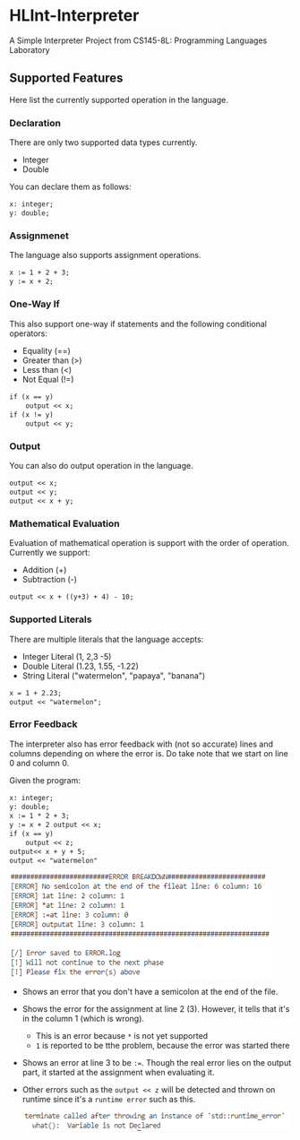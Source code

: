# HLInt-Interpreter

A Simple Interpreter Project from CS145-8L: Programming Languages Laboratory

## Supported Features

Here list the currently supported operation in the language.

### Declaration

There are only two supported data types currently.

* Integer
* Double

You can declare them as follows:

```
x: integer;
y: double;
```

### Assignmenet

The language also supports assignment operations.

```
x := 1 + 2 + 3;
y := x + 2;
```

### One-Way If

This also support one-way if statements and the following conditional operators:

* Equality (==)
* Greater than (>)
* Less than (<)
* Not Equal (!=)

```
if (x == y)
    output << x;
if (x != y)
    output << y;
```

### Output

You can also do output operation in the language.

```
output << x;
output << y;
output << x + y;
```

### Mathematical Evaluation

Evaluation of mathematical operation is support with the order of operation. Currently we support:

* Addition (+)
* Subtraction (-)

```
output << x + ((y+3) + 4) - 10;
```

### Supported Literals

There are multiple literals that the language accepts:

* Integer Literal (1, 2,3 -5)
* Double Literal (1.23, 1.55, -1.22)
* String Literal ("watermelon", "papaya", "banana")

```
x = 1 + 2.23;
output << "watermelon";
```

### Error Feedback

The interpreter also has error feedback with (not so accurate) lines and columns depending on where the error is. Do take note that we start on line 0 and column 0.

Given the program:

```
x: integer;
y: double;
x := 1 * 2 + 3;
y := x + 2 output << x;
if (x == y) 
    output << z;
output<< x + y + 5;
output << "watermelon"
```
![Alt text](Documentation/Images/image-1.png)

* Shows an error that you don't have a semicolon at the end of the file.
* Shows the error for the assignment at line 2 (3). However, it tells that it's in the column 1 (which is wrong).

    * This is an error because `*` is not yet supported
    * `1` is reported to be tthe problem, because the error was started there

* Shows an error at line 3 to be `:=`. Though the real error lies on the output part, it started at the assignment when evaluating it.

* Other errors such as the `output << z` will be detected and thrown on runtime since it's a `runtime error` such as this.

    ![Alt text](Documentation/Images/image-2.png)